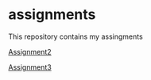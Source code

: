 # assignments
This repository contains my assingments


[Assignment2](https://github.com/LStiphout/assignments/blob/master/assignment2%20(1)%20(2).ipynb)

[Assignment3](https://github.com/LStiphout/assignments/blob/master/assignment3%20(1).ipynb)
